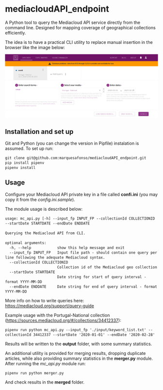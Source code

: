 # mediacloudAPI_endpoint

A Python tool to query the Mediacloud API service directly from the command line. Designed for mapping coverage of geographical collections efficiently. 

The idea is to have a practical CLI utility to replace manual insertion in the browser like the image below:

<img src="mc_query.png"></img>

## Installation and set up

Git and Python (you can change the version in Pipfile) instalation is assumed. To set up run:

```
git clone git@github.com:marquesafonso/mediacloudAPI_endpoint.git
pip install pipenv
pipenv install
```

## Usage

Configure your Mediacloud API private key in a file called **confi.ini** (you may copy it from the *config.ini.sample*).

The module usage is described below:

```
usage: mc_api.py [-h] --input_fp INPUT_FP --collectionId COLLECTIONID --startDate STARTDATE --endDate ENDDATE

Querying the Mediacloud API from CLI.

optional arguments:
  -h, --help            show this help message and exit
  --input_fp INPUT_FP   Input file path - should contain one query per line following the adequate Mediacloud syntax.
  --collectionId COLLECTIONID
                        Collection id of the Mediacloud geo collection
  --startDate STARTDATE
                        Date string for start of query interval - format YYYY-MM-DD
  --endDate ENDDATE     Date string for end of query interval - format YYYY-MM-DD
```

More info on how to write queries here: https://mediacloud.org/support/query-guide

Example usage with the Portugal-National collection (https://sources.mediacloud.org/#/collections/34412337):

```
pipenv run python mc_api.py --input_fp './input/keyword_list.txt' --collectionId 34412337 --startDate '2020-01-01' --endDate '2020-02-28'
```

Results will be written to the **output** folder, with some summary statistics.

An additional utility is provided for merging results, dropping duplicate articles, while also providing summary statistics in the **merger.py** module. After running the *mc_api.py* module run:

```
pipenv run python merger.py
```

And check results in the **merged** folder.
